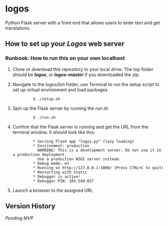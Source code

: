 # logos
Python Flask server with a front end that allows users to enter text and get translations.
## How to set up your _Logos_ web server
### Runbook: How to run this on your own localhost
1. Clone or download this repository to your local drive. The top folder should be *__logos__*, or *__logos-master__* if you downloaded the zip.
2. Navigate to the logos/bin folder, use Terminal to run the setup script to set up virtual environment and load packages

                $ ./setup.sh

3. Spin up the Flask server by running the run.sh

                $ ./run.sh

11. Confirm that the Flask server is running and get the URL from the terminal window.  It should look like this:

                 * Serving Flask app "logos.py" (lazy loading)
                 * Environment: production
                   WARNING: This is a development server. Do not use it in a production deployment.
                   Use a production WSGI server instead.
                 * Debug mode: on
                 * Running on http://127.0.0.1:5000/ (Press CTRL+C to quit)
                 * Restarting with static
                 * Debugger is active!
                 * Debugger PIN: 103-549-827

12. Launch a browser to the assigned URL

## Version History
_Pending MVP_
